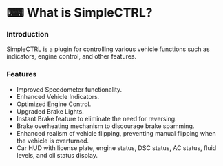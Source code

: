 # ⌨ What is SimpleCTRL?

### Introduction

SimpleCTRL is a plugin for controlling various vehicle functions such as indicators, engine control, and other features.

### Features

* Improved Speedometer functionality.
* Enhanced Vehicle Indicators.
* Optimized Engine Control.
* Upgraded Brake Lights.
* Instant Brake feature to eliminate the need for reversing.
* Brake overheating mechanism to discourage brake spamming.
* Enhanced realism of vehicle flipping, preventing manual flipping when the vehicle is overturned.
* Car HUD with license plate, engine status, DSC status, AC status, fluid levels, and oil status display.
